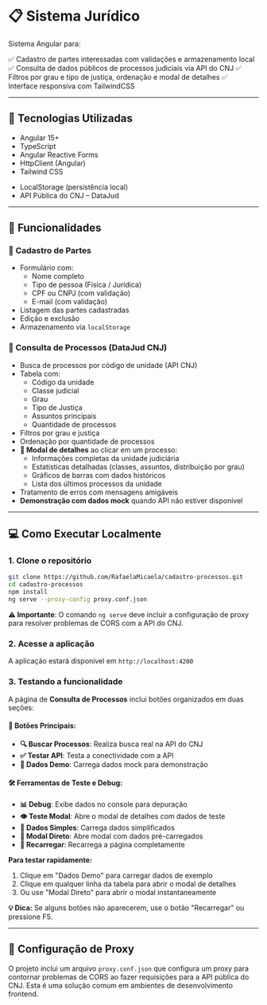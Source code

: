 # 📋 Sistema Jurídico

Sistema Angular para:

✅ Cadastro de partes interessadas com validações e armazenamento local
✅ Consulta de dados públicos de processos judiciais via API do CNJ
✅ Filtros por grau e tipo de justiça, ordenação e modal de detalhes
✅ Interface responsiva com TailwindCSS

---

## 🚀 Tecnologias Utilizadas

- Angular 15+
- TypeScript
- Angular Reactive Forms
- HttpClient (Angular)
- Tailwind CSS
<!-- - UUID (para IDs únicos) -->
- LocalStorage (persistência local)
- API Pública do CNJ – DataJud

---

## 📂 Funcionalidades

### 👤 Cadastro de Partes
- Formulário com:
  - Nome completo
  - Tipo de pessoa (Física / Jurídica)
  - CPF ou CNPJ (com validação)
  - E-mail (com validação)
- Listagem das partes cadastradas
- Edição e exclusão
- Armazenamento via `localStorage`

### 🔎 Consulta de Processos (DataJud CNJ)
- Busca de processos por código de unidade (API CNJ)
- Tabela com:
  - Código da unidade
  - Classe judicial
  - Grau
  - Tipo de Justiça
  - Assuntos principais
  - Quantidade de processos
- Filtros por grau e justiça
- Ordenação por quantidade de processos
- **📄 Modal de detalhes** ao clicar em um processo:
  - Informações completas da unidade judiciária
  - Estatísticas detalhadas (classes, assuntos, distribuição por grau)
  - Gráficos de barras com dados históricos
  - Lista dos últimos processos da unidade
- Tratamento de erros com mensagens amigáveis
- **Demonstração com dados mock** quando API não estiver disponível

---

## 💻 Como Executar Localmente

### 1. Clone o repositório

```bash
git clone https://github.com/RafaelaMicaela/cadastro-processos.git
cd cadastro-processos
npm install
ng serve --proxy-config proxy.conf.json
```

**⚠️ Importante**: O comando `ng serve` deve incluir a configuração de proxy para resolver problemas de CORS com a API do CNJ.

### 2. Acesse a aplicação

A aplicação estará disponível em `http://localhost:4200`

### 3. Testando a funcionalidade

A página de **Consulta de Processos** inclui botões organizados em duas seções:

#### 🔧 **Botões Principais:**

- **🔍 Buscar Processos**: Realiza busca real na API do CNJ
- **✅ Testar API**: Testa a conectividade com a API
- **🧪 Dados Demo**: Carrega dados mock para demonstração

#### 🛠️ **Ferramentas de Teste e Debug:**

- **📊 Debug**: Exibe dados no console para depuração
- **👁️ Teste Modal**: Abre o modal de detalhes com dados de teste
- **💾 Dados Simples**: Carrega dados simplificados
- **🚀 Modal Direto**: Abre modal com dados pré-carregados
- **🔄 Recarregar**: Recarrega a página completamente

**Para testar rapidamente:**

1. Clique em "Dados Demo" para carregar dados de exemplo
2. Clique em qualquer linha da tabela para abrir o modal de detalhes
3. Ou use "Modal Direto" para abrir o modal instantaneamente

**💡 Dica:** Se alguns botões não aparecerem, use o botão "Recarregar" ou pressione F5.

---

## 🔧 Configuração de Proxy

O projeto inclui um arquivo `proxy.conf.json` que configura um proxy para contornar problemas de CORS ao fazer requisições para a API pública do CNJ. Esta é uma solução comum em ambientes de desenvolvimento frontend.
